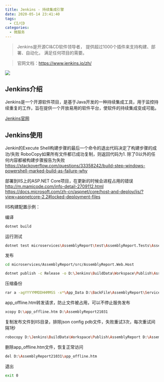 ```yaml
---
title: Jenkins - 持续集成引擎
date: 2020-05-14 23:41:40
tags:
  - CI/CD
categories:
  - 微服务
---
```


> Jenkins是开源CI&CD软件领导者， 提供超过1000个插件来支持构建、部署、自动化， 满足任何项目的需要。

> 官网文档：https://www.jenkins.io/zh/

[![](https://cdn.jsdelivr.net/gh/uncmd/MyResource/Hexo/images/jenkins.jpg)](https://uncmd.github.io/microservice/jenkins/)

<!-- more -->

## Jenkins介绍

Jenkins是一个开源软件项目，是基于Java开发的一种持续集成工具，用于监控持续重复的工作，旨在提供一个开放易用的软件平台，使软件的持续集成变成可能。

[Jenkins官网](https://jenkins.io/zh/)

## Jenkins使用

Jenkin的Execute Shell构建步骤的最后一个命令的退出代码决定了构建步骤的成功/失败
RoboCopy如果所有文件都已成功复制，则返回代码为1. 除了0以外的任何内容都被构建步骤报告为失败
https://stackoverflow.com/questions/33358242/build-step-windows-powershell-marked-build-as-failure-why


部署到IIS上的ASP.NET Core项目，在更新的时候会进程占用的错误
http://m.mamicode.com/info-detail-2709112.html
https://docs.microsoft.com/zh-cn/aspnet/core/host-and-deploy/iis/?view=aspnetcore-2.2#locked-deployment-files


IIS构建配置示例：

编译

```bash
dotnet build
```

运行测试

```bash
dotnet test microservices\AssemblyReport\test\AssemblyReport.Tests\AssemblyReport.Tests.csproj
```

发布

```bash
cd microservices/AssemblyReport/src/AssemblyReport.Web.Host

dotnet publish -c Release -o D:\Jenkins\BuildData\Workspace\Publish\AssemblyReport
```

压缩备份

```bash
rar a -agYYYYMMDDHHMMSS -x*\App_Data D:\BackFile\AssemblyReport\Service D:\AssemblyReport21031
```

app_offline.htm转发请求，防止文件被占用，可以不停止服务发布

```bash
xcopy D:\app_offline.htm D:\AssemblyReport21031
```

复制发布文件到IIS目录，排除json config pdb文件，失败重试3次，每次重试间隔1秒

```bash
robocopy D:\Jenkins\BuildData\Workspace\Publish\AssemblyReport D:\AssemblyReport21031 /xf *.json *.config *.pdb /R:3 /W:1
```

删除app_offline.htm文件，恢复正常访问

```bash
del D:\AssemblyReport21031\app_offline.htm
```

退出

```bash
exit 0
```
